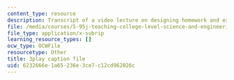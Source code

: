 ```yaml
---
content_type: resource
description: Transcript of a video lecture on designing homework and exam problems.
file: /media/courses/5-95j-teaching-college-level-science-and-engineering-spring-2009/6232666e1a65236e3ce7c12cd962026c_8YQf4xOEhag.srt
file_type: application/x-subrip
learning_resource_types: []
ocw_type: OCWFile
resourcetype: Other
title: 3play caption file
uid: 6232666e-1a65-236e-3ce7-c12cd962026c
---
```

